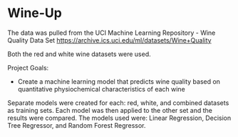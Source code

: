 # Wine-Up
The data was pulled from the UCI Machine Learning Repository - Wine Quality Data Set
https://archive.ics.uci.edu/ml/datasets/Wine+Quality

Both the red and white wine datasets were used.

Project Goals:
* Create a machine learning model that predicts wine quality based on quantitative physiochemical characteristics of each wine

Separate models were created for each: red, white, and combined datasets as training sets.
Each model was then applied to the other set and the results were compared.
The models used were: Linear Regression, Decision Tree Regressor, and Random Forest Regressor.

